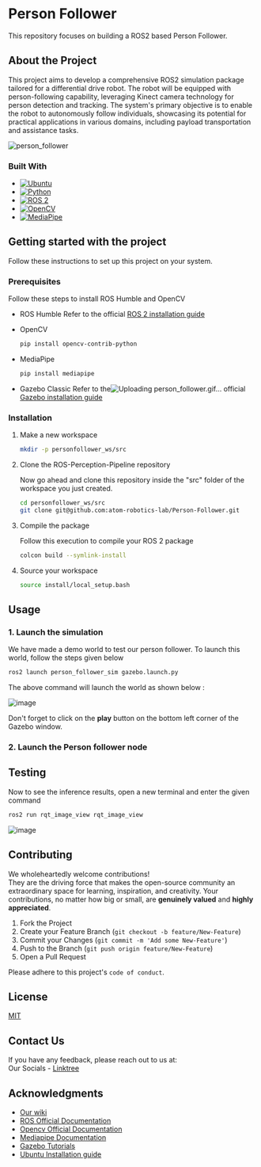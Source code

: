 
# Person Follower
This repository focuses on building a ROS2 based Person Follower.

## About the Project
This project aims to develop a comprehensive ROS2 simulation package tailored for a differential drive robot. The robot will be equipped with person-following capability, leveraging Kinect camera technology for person detection and tracking. The system's primary objective is to enable the robot to autonomously follow individuals, showcasing its potential for practical applications in various domains, including payload transportation and assistance tasks.  

![person_follower](https://github.com/atom-robotics-lab/Person-Follower/assets/150658457/4f204124-6957-4d9c-adfa-f59beb9baf33)


### Built With

* [![Ubuntu](https://img.shields.io/badge/Ubuntu-E95420?style=for-the-badge&logo=ubuntu&logoColor=white)](https://ubuntu.com/)
* [![Python](https://img.shields.io/badge/Python-3776AB?style=for-the-badge&logo=python&logoColor=white)](https://www.python.org/)
* [![ROS 2](https://img.shields.io/badge/ros-%230A0FF9.svg?style=for-the-badge&logo=ros&logoColor=white)](https://www.sphinx-docs.org)
* [![OpenCV](https://img.shields.io/badge/opencv-%23white.svg?style=for-the-badge&logo=opencv&logoColor=white)](https://opencv.org/)
* [![MediaPipe](https://img.shields.io/badge/mediapipe-%4285F4.svg?style=for-the-badge&logo=mediapipe&logoColor=white)](https://developers.google.com/mediapipe)
  

## Getting started with the project
Follow these instructions to set up this project on your system.

### Prerequisites

Follow these steps to install ROS Humble and OpenCV
* ROS Humble
Refer to the official [ROS 2 installation guide](https://docs.ros.org/en/humble/Installation.html)

* OpenCV
  ```bash
  pip install opencv-contrib-python
  ```
* MediaPipe
  ```bash
  pip install mediapipe
  ```
* Gazebo Classic
Refer to the![Uploading person_follower.gif…]()
 official [Gazebo installation guide](https://classic.gazebosim.org/tutorials?cat=guided_b&tut=guided_b1)

### Installation

1. Make a new workspace
    ```bash
    mkdir -p personfollower_ws/src
    ```

2. Clone the ROS-Perception-Pipeline repository

    Now go ahead and clone this repository inside the "src" folder of the workspace you just created.

      ```bash
      cd personfollower_ws/src
      git clone git@github.com:atom-robotics-lab/Person-Follower.git
      ```

3. Compile the package

    Follow this execution to compile your ROS 2 package
  
      ```bash
      colcon build --symlink-install
      ```

4. Source your workspace
      ```bash
      source install/local_setup.bash
      ```

## Usage
### 1. Launch the simulation
We have made a demo world to test our person follower. To launch this world, follow the steps given below

```bash
ros2 launch person_follower_sim gazebo.launch.py
```
The above command will launch the world as shown below :

![image](https://github.com/atom-robotics-lab/Person-Follower/assets/150658457/cee352c9-ea74-4428-887f-4aa06fb4a9a6)

Don't forget to click on the **play** button on the bottom left corner of the Gazebo window.

### 2. Launch the Person follower node

## Testing

Now to see the inference results, open a new terminal and enter the given command

```bash
ros2 run rqt_image_view rqt_image_view
```
![image](https://github.com/atom-robotics-lab/Person-Follower/assets/150658457/bb008b03-2447-4fb1-8023-fb196fda711e)

## Contributing

We wholeheartedly welcome contributions!  
They are the driving force that makes the open-source community an extraordinary space for learning, inspiration, and creativity. Your contributions, no matter how big or small, are **genuinely valued** and **highly appreciated**.

1. Fork the Project
2. Create your Feature Branch (`git checkout -b feature/New-Feature`)
3. Commit your Changes (`git commit -m 'Add some New-Feature'`)
4. Push to the Branch (`git push origin feature/New-Feature`)
5. Open a Pull Request

Please adhere to this project's `code of conduct`.


## License

[MIT](https://choosealicense.com/licenses/mit/)


## Contact Us

If you have any feedback, please reach out to us at:  
Our Socials - [Linktree](https://linktr.ee/atomlabs)
## Acknowledgments

* [Our wiki](https://atom-robotics-lab.github.io/wiki)
* [ROS Official Documentation](http://wiki.ros.org/Documentation)
* [Opencv Official Documentation](https://docs.opencv.org/4.x/)
* [Mediapipe Documentation](https://mediapipe.readthedocs.io/en/latest/)
* [Gazebo Tutorials](https://classic.gazebosim.org/tutorials)
* [Ubuntu Installation guide](https://ubuntu.com/tutorials/install-ubuntu-desktop#1-overview)

